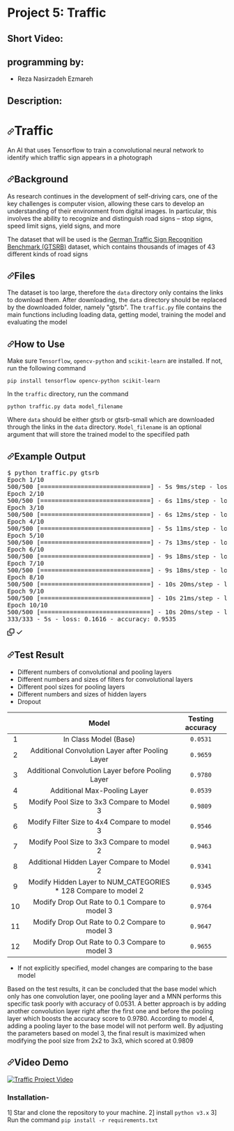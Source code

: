 # Project 5: Traffic

## Short Video: 

## programming by:
- Reza Nasirzadeh Ezmareh


## Description:
<h1 tabindex="-1" dir="auto"><a id="user-content-traffic" class="anchor" aria-hidden="true" href="#traffic"><svg class="octicon octicon-link" viewBox="0 0 16 16" version="1.1" width="16" height="16" aria-hidden="true"><path d="m7.775 3.275 1.25-1.25a3.5 3.5 0 1 1 4.95 4.95l-2.5 2.5a3.5 3.5 0 0 1-4.95 0 .751.751 0 0 1 .018-1.042.751.751 0 0 1 1.042-.018 1.998 1.998 0 0 0 2.83 0l2.5-2.5a2.002 2.002 0 0 0-2.83-2.83l-1.25 1.25a.751.751 0 0 1-1.042-.018.751.751 0 0 1-.018-1.042Zm-4.69 9.64a1.998 1.998 0 0 0 2.83 0l1.25-1.25a.751.751 0 0 1 1.042.018.751.751 0 0 1 .018 1.042l-1.25 1.25a3.5 3.5 0 1 1-4.95-4.95l2.5-2.5a3.5 3.5 0 0 1 4.95 0 .751.751 0 0 1-.018 1.042.751.751 0 0 1-1.042.018 1.998 1.998 0 0 0-2.83 0l-2.5 2.5a1.998 1.998 0 0 0 0 2.83Z"></path></svg></a>Traffic</h1>
<p dir="auto">An AI that uses Tensorflow to train a convolutional neural network to identify which traffic sign appears in a photograph</p>
<h2 tabindex="-1" dir="auto"><a id="user-content-background" class="anchor" aria-hidden="true" href="#background"><svg class="octicon octicon-link" viewBox="0 0 16 16" version="1.1" width="16" height="16" aria-hidden="true"><path d="m7.775 3.275 1.25-1.25a3.5 3.5 0 1 1 4.95 4.95l-2.5 2.5a3.5 3.5 0 0 1-4.95 0 .751.751 0 0 1 .018-1.042.751.751 0 0 1 1.042-.018 1.998 1.998 0 0 0 2.83 0l2.5-2.5a2.002 2.002 0 0 0-2.83-2.83l-1.25 1.25a.751.751 0 0 1-1.042-.018.751.751 0 0 1-.018-1.042Zm-4.69 9.64a1.998 1.998 0 0 0 2.83 0l1.25-1.25a.751.751 0 0 1 1.042.018.751.751 0 0 1 .018 1.042l-1.25 1.25a3.5 3.5 0 1 1-4.95-4.95l2.5-2.5a3.5 3.5 0 0 1 4.95 0 .751.751 0 0 1-.018 1.042.751.751 0 0 1-1.042.018 1.998 1.998 0 0 0-2.83 0l-2.5 2.5a1.998 1.998 0 0 0 0 2.83Z"></path></svg></a>Background</h2>
<p dir="auto">As research continues in the development of self-driving cars, one of the key challenges is computer vision, allowing these cars to develop an understanding of their environment from digital images. In particular, this involves the ability to recognize and distinguish road signs – stop signs, speed limit signs, yield signs, and more</p>
<p dir="auto">The dataset that will be used is the <a href="https://benchmark.ini.rub.de/?section=gtsrb&amp;subsection=news" rel="nofollow">German Traffic Sign Recognition Benchmark (GTSRB)</a> dataset, which contains thousands of images of 43 different kinds of road signs</p>
<h2 tabindex="-1" dir="auto"><a id="user-content-files" class="anchor" aria-hidden="true" href="#files"><svg class="octicon octicon-link" viewBox="0 0 16 16" version="1.1" width="16" height="16" aria-hidden="true"><path d="m7.775 3.275 1.25-1.25a3.5 3.5 0 1 1 4.95 4.95l-2.5 2.5a3.5 3.5 0 0 1-4.95 0 .751.751 0 0 1 .018-1.042.751.751 0 0 1 1.042-.018 1.998 1.998 0 0 0 2.83 0l2.5-2.5a2.002 2.002 0 0 0-2.83-2.83l-1.25 1.25a.751.751 0 0 1-1.042-.018.751.751 0 0 1-.018-1.042Zm-4.69 9.64a1.998 1.998 0 0 0 2.83 0l1.25-1.25a.751.751 0 0 1 1.042.018.751.751 0 0 1 .018 1.042l-1.25 1.25a3.5 3.5 0 1 1-4.95-4.95l2.5-2.5a3.5 3.5 0 0 1 4.95 0 .751.751 0 0 1-.018 1.042.751.751 0 0 1-1.042.018 1.998 1.998 0 0 0-2.83 0l-2.5 2.5a1.998 1.998 0 0 0 0 2.83Z"></path></svg></a>Files</h2>
<p dir="auto">The dataset is too large, therefore the <code>data</code> directory only contains the links to download them. After downloading, the <code>data</code> directory should be replaced by the downloaded folder, namely "gtsrb". The <code>traffic.py</code> file contains the main functions including loading data, getting model, training the model and evaluating the model</p>
<h2 tabindex="-1" dir="auto"><a id="user-content-how-to-use" class="anchor" aria-hidden="true" href="#how-to-use"><svg class="octicon octicon-link" viewBox="0 0 16 16" version="1.1" width="16" height="16" aria-hidden="true"><path d="m7.775 3.275 1.25-1.25a3.5 3.5 0 1 1 4.95 4.95l-2.5 2.5a3.5 3.5 0 0 1-4.95 0 .751.751 0 0 1 .018-1.042.751.751 0 0 1 1.042-.018 1.998 1.998 0 0 0 2.83 0l2.5-2.5a2.002 2.002 0 0 0-2.83-2.83l-1.25 1.25a.751.751 0 0 1-1.042-.018.751.751 0 0 1-.018-1.042Zm-4.69 9.64a1.998 1.998 0 0 0 2.83 0l1.25-1.25a.751.751 0 0 1 1.042.018.751.751 0 0 1 .018 1.042l-1.25 1.25a3.5 3.5 0 1 1-4.95-4.95l2.5-2.5a3.5 3.5 0 0 1 4.95 0 .751.751 0 0 1-.018 1.042.751.751 0 0 1-1.042.018 1.998 1.998 0 0 0-2.83 0l-2.5 2.5a1.998 1.998 0 0 0 0 2.83Z"></path></svg></a>How to Use</h2>
<p dir="auto">Make sure <code>Tensorflow</code>, <code>opencv-python</code> and <code>scikit-learn</code> are installed. If not, run the following command</p>
<p dir="auto"><code>pip install tensorflow opencv-python scikit-learn</code></p>
<p dir="auto">In the <code>traffic</code> directory, run the command</p>
<p dir="auto"><code>python traffic.py data model_filename</code></p>
<p dir="auto">Where <code>data</code> should be either gtsrb or gtsrb-small which are downloaded through the links in the <code>data</code> directory. <code>Model_filename</code> is an optional argument that will store the trained model to the specifiled path</p>
<h2 tabindex="-1" dir="auto"><a id="user-content-example-output" class="anchor" aria-hidden="true" href="#example-output"><svg class="octicon octicon-link" viewBox="0 0 16 16" version="1.1" width="16" height="16" aria-hidden="true"><path d="m7.775 3.275 1.25-1.25a3.5 3.5 0 1 1 4.95 4.95l-2.5 2.5a3.5 3.5 0 0 1-4.95 0 .751.751 0 0 1 .018-1.042.751.751 0 0 1 1.042-.018 1.998 1.998 0 0 0 2.83 0l2.5-2.5a2.002 2.002 0 0 0-2.83-2.83l-1.25 1.25a.751.751 0 0 1-1.042-.018.751.751 0 0 1-.018-1.042Zm-4.69 9.64a1.998 1.998 0 0 0 2.83 0l1.25-1.25a.751.751 0 0 1 1.042.018.751.751 0 0 1 .018 1.042l-1.25 1.25a3.5 3.5 0 1 1-4.95-4.95l2.5-2.5a3.5 3.5 0 0 1 4.95 0 .751.751 0 0 1-.018 1.042.751.751 0 0 1-1.042.018 1.998 1.998 0 0 0-2.83 0l-2.5 2.5a1.998 1.998 0 0 0 0 2.83Z"></path></svg></a>Example Output</h2>
<div class="highlight highlight-source-shell notranslate position-relative overflow-auto" dir="auto"><pre>$ python traffic.py gtsrb
Epoch 1/10
500/500 [<span class="pl-k">==============================</span>] - 5s 9ms/step - loss: 3.7139 - accuracy: 0.1545
Epoch 2/10
500/500 [<span class="pl-k">==============================</span>] - 6s 11ms/step - loss: 2.0086 - accuracy: 0.4082
Epoch 3/10
500/500 [<span class="pl-k">==============================</span>] - 6s 12ms/step - loss: 1.3055 - accuracy: 0.5917
Epoch 4/10
500/500 [<span class="pl-k">==============================</span>] - 5s 11ms/step - loss: 0.9181 - accuracy: 0.7171
Epoch 5/10
500/500 [<span class="pl-k">==============================</span>] - 7s 13ms/step - loss: 0.6560 - accuracy: 0.7974
Epoch 6/10
500/500 [<span class="pl-k">==============================</span>] - 9s 18ms/step - loss: 0.5078 - accuracy: 0.8470
Epoch 7/10
500/500 [<span class="pl-k">==============================</span>] - 9s 18ms/step - loss: 0.4216 - accuracy: 0.8754
Epoch 8/10
500/500 [<span class="pl-k">==============================</span>] - 10s 20ms/step - loss: 0.3526 - accuracy: 0.8946
Epoch 9/10
500/500 [<span class="pl-k">==============================</span>] - 10s 21ms/step - loss: 0.3016 - accuracy: 0.9086
Epoch 10/10
500/500 [<span class="pl-k">==============================</span>] - 10s 20ms/step - loss: 0.2497 - accuracy: 0.9256
333/333 - 5s - loss: 0.1616 - accuracy: 0.9535</pre><div class="zeroclipboard-container position-absolute right-0 top-0">
    <clipboard-copy aria-label="Copy" class="ClipboardButton btn js-clipboard-copy m-2 p-0 tooltipped-no-delay" data-copy-feedback="Copied!" data-tooltip-direction="w" value="$ python traffic.py gtsrb
Epoch 1/10
500/500 [==============================] - 5s 9ms/step - loss: 3.7139 - accuracy: 0.1545
Epoch 2/10
500/500 [==============================] - 6s 11ms/step - loss: 2.0086 - accuracy: 0.4082
Epoch 3/10
500/500 [==============================] - 6s 12ms/step - loss: 1.3055 - accuracy: 0.5917
Epoch 4/10
500/500 [==============================] - 5s 11ms/step - loss: 0.9181 - accuracy: 0.7171
Epoch 5/10
500/500 [==============================] - 7s 13ms/step - loss: 0.6560 - accuracy: 0.7974
Epoch 6/10
500/500 [==============================] - 9s 18ms/step - loss: 0.5078 - accuracy: 0.8470
Epoch 7/10
500/500 [==============================] - 9s 18ms/step - loss: 0.4216 - accuracy: 0.8754
Epoch 8/10
500/500 [==============================] - 10s 20ms/step - loss: 0.3526 - accuracy: 0.8946
Epoch 9/10
500/500 [==============================] - 10s 21ms/step - loss: 0.3016 - accuracy: 0.9086
Epoch 10/10
500/500 [==============================] - 10s 20ms/step - loss: 0.2497 - accuracy: 0.9256
333/333 - 5s - loss: 0.1616 - accuracy: 0.9535" tabindex="0" role="button" style="display: inherit;">
      <svg aria-hidden="true" height="16" viewBox="0 0 16 16" version="1.1" width="16" data-view-component="true" class="octicon octicon-copy js-clipboard-copy-icon m-2">
    <path d="M0 6.75C0 5.784.784 5 1.75 5h1.5a.75.75 0 0 1 0 1.5h-1.5a.25.25 0 0 0-.25.25v7.5c0 .138.112.25.25.25h7.5a.25.25 0 0 0 .25-.25v-1.5a.75.75 0 0 1 1.5 0v1.5A1.75 1.75 0 0 1 9.25 16h-7.5A1.75 1.75 0 0 1 0 14.25Z"></path><path d="M5 1.75C5 .784 5.784 0 6.75 0h7.5C15.216 0 16 .784 16 1.75v7.5A1.75 1.75 0 0 1 14.25 11h-7.5A1.75 1.75 0 0 1 5 9.25Zm1.75-.25a.25.25 0 0 0-.25.25v7.5c0 .138.112.25.25.25h7.5a.25.25 0 0 0 .25-.25v-7.5a.25.25 0 0 0-.25-.25Z"></path>
</svg>
      <svg aria-hidden="true" height="16" viewBox="0 0 16 16" version="1.1" width="16" data-view-component="true" class="octicon octicon-check js-clipboard-check-icon color-fg-success d-none m-2">
    <path d="M13.78 4.22a.75.75 0 0 1 0 1.06l-7.25 7.25a.75.75 0 0 1-1.06 0L2.22 9.28a.751.751 0 0 1 .018-1.042.751.751 0 0 1 1.042-.018L6 10.94l6.72-6.72a.75.75 0 0 1 1.06 0Z"></path>
</svg>
    </clipboard-copy>
  </div></div>
<h2 tabindex="-1" dir="auto"><a id="user-content-test-result" class="anchor" aria-hidden="true" href="#test-result"><svg class="octicon octicon-link" viewBox="0 0 16 16" version="1.1" width="16" height="16" aria-hidden="true"><path d="m7.775 3.275 1.25-1.25a3.5 3.5 0 1 1 4.95 4.95l-2.5 2.5a3.5 3.5 0 0 1-4.95 0 .751.751 0 0 1 .018-1.042.751.751 0 0 1 1.042-.018 1.998 1.998 0 0 0 2.83 0l2.5-2.5a2.002 2.002 0 0 0-2.83-2.83l-1.25 1.25a.751.751 0 0 1-1.042-.018.751.751 0 0 1-.018-1.042Zm-4.69 9.64a1.998 1.998 0 0 0 2.83 0l1.25-1.25a.751.751 0 0 1 1.042.018.751.751 0 0 1 .018 1.042l-1.25 1.25a3.5 3.5 0 1 1-4.95-4.95l2.5-2.5a3.5 3.5 0 0 1 4.95 0 .751.751 0 0 1-.018 1.042.751.751 0 0 1-1.042.018 1.998 1.998 0 0 0-2.83 0l-2.5 2.5a1.998 1.998 0 0 0 0 2.83Z"></path></svg></a>Test Result</h2>
<ul dir="auto">
<li>Different numbers of convolutional and pooling layers</li>
<li>Different numbers and sizes of filters for convolutional layers</li>
<li>Different pool sizes for pooling layers</li>
<li>Different numbers and sizes of hidden layers</li>
<li>Dropout</li>
</ul>
<table>
<thead>
<tr>
<th align="center"></th>
<th align="center">Model</th>
<th align="center">Testing accuracy</th>
</tr>
</thead>
<tbody>
<tr>
<td align="center">1</td>
<td align="center">In Class Model (Base)</td>
<td align="center"><code>0.0531</code></td>
</tr>
<tr>
<td align="center">2</td>
<td align="center">Additional Convolution Layer after Pooling Layer</td>
<td align="center"><code>0.9659</code></td>
</tr>
<tr>
<td align="center">3</td>
<td align="center">Additional Convolution Layer before Pooling Layer</td>
<td align="center"><code>0.9780</code></td>
</tr>
<tr>
<td align="center">4</td>
<td align="center">Additional Max-Pooling Layer</td>
<td align="center"><code>0.0539</code></td>
</tr>
<tr>
<td align="center">5</td>
<td align="center">Modify Pool Size to 3x3 Compare to Model 3</td>
<td align="center"><code>0.9809</code></td>
</tr>
<tr>
<td align="center">6</td>
<td align="center">Modify Filter Size to 4x4 Compare to model 3</td>
<td align="center"><code>0.9546</code></td>
</tr>
<tr>
<td align="center">7</td>
<td align="center">Modify Pool Size to 3x3 Compare to model 2</td>
<td align="center"><code>0.9463</code></td>
</tr>
<tr>
<td align="center">8</td>
<td align="center">Additional Hidden Layer Compare to Model 2</td>
<td align="center"><code>0.9341</code></td>
</tr>
<tr>
<td align="center">9</td>
<td align="center">Modify Hidden Layer to NUM_CATEGORIES * 128 Compare to model 2</td>
<td align="center"><code>0.9345</code></td>
</tr>
<tr>
<td align="center">10</td>
<td align="center">Modify Drop Out Rate to 0.1 Compare to model 3</td>
<td align="center"><code>0.9764</code></td>
</tr>
<tr>
<td align="center">11</td>
<td align="center">Modify Drop Out Rate to 0.2 Compare to model 3</td>
<td align="center"><code>0.9647</code></td>
</tr>
<tr>
<td align="center">12</td>
<td align="center">Modify Drop Out Rate to 0.3 Compare to model 3</td>
<td align="center"><code>0.9655</code></td>
</tr>
</tbody>
</table>
<ul dir="auto">
<li>If not explicitly specified, model changes are comparing to the base model</li>
</ul>
<p dir="auto">Based on the test results, it can be concluded that the base model which only has one convolution layer, one pooling layer and a MNN performs this specific task poorly with accuracy of 0.0531. A better approach is by adding another convolution layer right after the first one and before the pooling layer which boosts the accuracy score to 0.9780. According to model 4, adding a pooling layer to the base model will not perform well. By adjusting the parameters based on model 3, the final result is maximized when modifying the pool size from 2x2 to 3x3, which scored at 0.9809</p>
<h2 tabindex="-1" dir="auto"><a id="user-content-video-demo" class="anchor" aria-hidden="true" href="#video-demo"><svg class="octicon octicon-link" viewBox="0 0 16 16" version="1.1" width="16" height="16" aria-hidden="true"><path d="m7.775 3.275 1.25-1.25a3.5 3.5 0 1 1 4.95 4.95l-2.5 2.5a3.5 3.5 0 0 1-4.95 0 .751.751 0 0 1 .018-1.042.751.751 0 0 1 1.042-.018 1.998 1.998 0 0 0 2.83 0l2.5-2.5a2.002 2.002 0 0 0-2.83-2.83l-1.25 1.25a.751.751 0 0 1-1.042-.018.751.751 0 0 1-.018-1.042Zm-4.69 9.64a1.998 1.998 0 0 0 2.83 0l1.25-1.25a.751.751 0 0 1 1.042.018.751.751 0 0 1 .018 1.042l-1.25 1.25a3.5 3.5 0 1 1-4.95-4.95l2.5-2.5a3.5 3.5 0 0 1 4.95 0 .751.751 0 0 1-.018 1.042.751.751 0 0 1-1.042.018 1.998 1.998 0 0 0-2.83 0l-2.5 2.5a1.998 1.998 0 0 0 0 2.83Z"></path></svg></a>Video Demo</h2>
<p dir="auto"><a href="https://youtu.be/IHxHY1ztV1c" rel="nofollow"><img src="https://camo.githubusercontent.com/1c02ea54655627a810743cf1275ee0fca60275425daa78e81a80cf22f93d5c8e/68747470733a2f2f696d672e796f75747562652e636f6d2f76692f4948784859317a745631632f302e6a7067" alt="Traffic Project Video" data-canonical-src="https://img.youtube.com/vi/IHxHY1ztV1c/0.jpg" style="max-width: 100%;"></a></p>


### Installation-
1] Star and clone the repository to your machine.
2] install `python v3.x`
3] Run the command `pip install -r requirements.txt`
